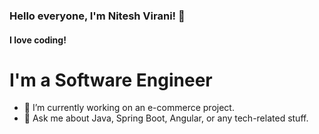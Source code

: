 ### Hello everyone, I'm Nitesh Virani! 👋

#### I love coding!

<!--
**niteshvirani/niteshvirani** is a ✨ _special_ ✨ repository because its `README.md` (this file) appears on your GitHub profile.

Here are some ideas to get you started:

- 🔭 I’m currently working on ...
- 🌱 I’m currently learning ...
- 👯 I’m looking to collaborate on ...
- 🤔 I’m looking for help with ...
- 💬 Ask me about ...
- 📫 How to reach me: ...
- 😄 Pronouns: ...
- ⚡ Fun fact: ...
-->

# I'm a Software Engineer
- 🔭 I’m currently working on an e-commerce project.
- 💬 Ask me about Java, Spring Boot, Angular, or any tech-related stuff.
